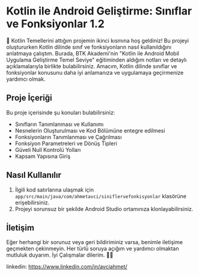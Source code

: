 # Kotlin ile Android Geliştirme: Sınıflar ve Fonksiyonlar 1.2
📣 Kotlin Temellerini attığım projemin ikinci kısmına hoş geldiniz! Bu projeyi oluştururken Kotlin dilinde sınıf ve fonksiyonların nasıl kullanıldığını anlatmaya çalıştım. Burada, BTK Akademi'nin "Kotlin ile Android Mobil Uygulama Geliştirme Temel Seviye" eğitiminden aldığım notları ve detaylı açıklamalarıyla birlikte bulabilirsiniz. Amacım, Kotlin dilinde sınıflar ve fonksiyonlar konusunu daha iyi anlamanıza ve uygulamaya geçirmenize yardımcı olmak.

## Proje İçeriği
Bu proje içerisinde şu konuları bulabilirsiniz:
- Sınıfların Tanımlanması ve Kullanımı
- Nesnelerin Oluşturulması ve Kod Bölümüne entegre edilmesi 
- Fonksiyonların Tanımlanması ve Çağrılması
- Fonksiyon Parametreleri ve Dönüş Tipleri
- Güveli Null Kontrolü Yolları
- Kapsam Yapısına Giriş

## Nasıl Kullanılır
1. İlgili kod satırlarına ulaşmak için `app/src/main/java/com/ahmetavci/siniflervefonkisyonlar` klasörüne erişebilirsiniz.
2. Projeyi sorunsuz bir şekilde Android Studio ortamınıza klonlayabilirsiniz.

## İletişim
Eğer herhangi bir sorunuz veya geri bildiriminiz varsa, benimle iletişime geçmekten çekinmeyin. Her türlü soruya açığım ve yardımcı olmaktan mutluluk duyarım.
İyi Çalışmalar dilerim. 👨‍💻

linkedin: https://www.linkedin.com/in/avciahmet/
